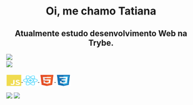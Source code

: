  <h1 align="center"> Oi, me chamo Tatiana</h1>
 <h2 align="center"> Atualmente estudo desenvolvimento Web na Trybe.</h2>

<!--
- 🔭 I’m currently working on ...
- 🌱 I’m currently learning ...
- 💬 Ask me about ...
- 📫 How to reach me: ...
- 😄 Pronouns: ...
- ⚡ Fun fact: ...
--> 


<div>
  <a href="https://github.com/biizerrah">
  <img height="180em" src="https://github-readme-stats.vercel.app/api?username=biizerrah&show_icons=true&theme=midnight-purple&include_all_commits=true&count_private=true"/>
    <div>
  <img height="140em" src="https://github-readme-stats.vercel.app/api/top-langs/?username=biizerrah&layout=compact&langs_count=7&theme=midnight-purple"/>
    </div>
</div>
<div style="display: inline_block"><br>
  <img align="center" alt="Tati-Js" height="30" width="40" src="https://raw.githubusercontent.com/devicons/devicon/master/icons/javascript/javascript-plain.svg">
  
  <img align="center" alt="Tati-React" height="30" width="40" src="https://raw.githubusercontent.com/devicons/devicon/master/icons/react/react-original.svg">
  <img align="center" alt="Tati-HTML" height="30" width="40" src="https://raw.githubusercontent.com/devicons/devicon/master/icons/html5/html5-original.svg">
  <img align="center" alt="Tati-CSS" height="30" width="40" src="https://raw.githubusercontent.com/devicons/devicon/master/icons/css3/css3-original.svg">

</div>
  
<div> 
  <br>
 <a href="https://www.instagram.com/miss_bezerra/" target="_blank"><img src="https://img.shields.io/badge/-Instagram-%23E4405F?style=for-the-badge&logo=instagram&logoColor=white" target="_blank"></a>
  <a href="https://www.linkedin.com/in/tatiana-bezerra-724815116/" target="_blank"><img src="https://img.shields.io/badge/-LinkedIn-%230077B5?style=for-the-badge&logo=linkedin&logoColor=white" target="_blank"></a> 
 
</div>
  



